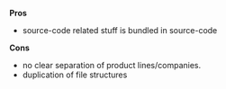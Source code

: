**Pros**

- source-code related stuff is bundled in source-code

**Cons**

- no clear separation of product lines/companies.
- duplication of file structures
